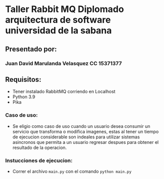 # Taller Rabbit MQ Diplomado arquitectura de software universidad de la sabana

## Presentado por:
### Juan David Marulanda Velasquez CC 15371377


## Requisitos:

- Tener instalado RabbitMQ corriendo en Localhost
- Python 3.9
- Pika


### Caso de uso:

- Se eligio como caso de uso cuando un usuario desea consumir un servicio que transforma o modifica imagenes, estas al tener un tiempo de ejecucion considerable son indeales para utilizar sistemas asincronos que permita a un usuario regresar despues para obtener el resultado de la operacion.

### Instucciones de ejecucion:

- Correr el archivo `main.py`  con el comando `python main.py`